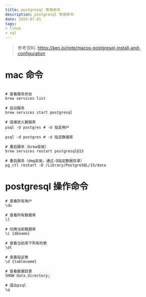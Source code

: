 ```yaml
---
title: postgresql 常用命令
description: postgresql 常用命令
date: 2024-07-01
tags:
- linux
- sql
---
```


>  参考资料:
>  https://ken.io/note/macos-postgresql-install-and-configuration

# mac 命令
```shell

# 查看服务状态
brew services list

# 启动服务
brew services start postgresql

# 连接进入数据库
psql -U postgres # -U 指定用户

psql -d postgres # -d 指定数据库

# 重启服务（brew安装）
brew services restart postgresql@15

# 重启服务（dmg安装，通过-D指定数据目录）
pg_ctl restart -D /Library/PostgreSQL/15/data
```

# postgresql 操作命令

```shell
# 查看所有用户
\du

# 查看所有数据库
\l

# 切换当前数据库
\c {dbname}

# 查看当前库下所有的表
\dt

# 查看指定表
\d {tablename}

# 查看数据目录
SHOW data_directory;

# 退出psql
\q

```